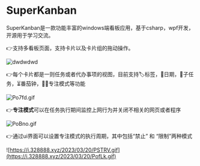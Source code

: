# SuperKanban
SuperKanban是一款功能丰富的windows端看板应用，基于csharp，wpf开发，开源用于学习交流。


👉支持多看板页面，支持卡片以及卡片组的拖动操作。

![dwdwdwd](https://i.328888.xyz/2023/03/20/PSTRV.gif)

👉每个卡片都是一则任务或者代办事项的视图，目前支持🏷标签，📅日期，🎫子任务，⏳番茄钟，🦸‍♂️专注模式等功能

![Po7fd.gif](https://i.328888.xyz/2023/03/20/Po7fd.gif)

👉**专注模式**可以在任务执行期间监控上网行为并关闭不相关的网页或者程序

![PoBno.gif](https://i.328888.xyz/2023/03/20/PoBno.gif)

👉通过ui界面可以设置专注模式的执行周期，其中包括“禁止” 和 “限制”两种模式  

![https://i.328888.xyz/2023/03/20/PSTRV.gif](https://i.328888.xyz/2023/03/20/PofLk.gif)
